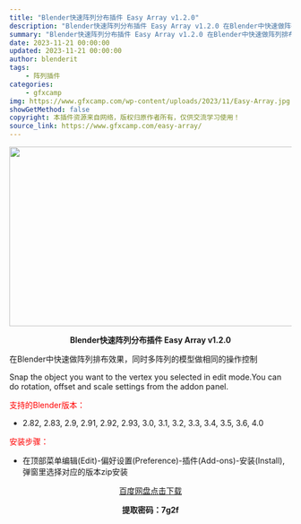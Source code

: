 ```yaml
---
title: "Blender快速阵列分布插件 Easy Array v1.2.0"
description: "Blender快速阵列分布插件 Easy Array v1.2.0 在Blender中快速做阵列排布效果，同时多阵列的模型做相同的操作控制 Snap the object you want to th..."
summary: "Blender快速阵列分布插件 Easy Array v1.2.0 在Blender中快速做阵列排布效果，同时多阵列的模型做相同的操作控制 Snap the object you want to th..."
date: 2023-11-21 00:00:00
updated: 2023-11-21 00:00:00
author: blenderit
tags: 
    - 阵列插件
categories:
    - gfxcamp
img: https://www.gfxcamp.com/wp-content/uploads/2023/11/Easy-Array.jpg
showGetMethod: false
copyright: 本插件资源来自网络，版权归原作者所有，仅供交流学习使用！
source_link: https://www.gfxcamp.com/easy-array/
---
```

<div><p><img decoding="async" class="aligncenter size-full wp-image-116745" src="https://www.gfxcamp.com/wp-content/uploads/2023/11/Easy-Array.jpg" data-src="https://www.gfxcamp.com/wp-content/uploads/2023/11/Easy-Array.jpg" alt="" width="640" height="320" data-srcset="https://www.gfxcamp.com/wp-content/uploads/2023/11/Easy-Array.jpg 640w, https://www.gfxcamp.com/wp-content/uploads/2023/11/Easy-Array-150x75.jpg 150w" data-sizes="(max-width: 640px) 100vw, 640px"></p><p style="text-align: center;"><strong>Blender快速阵列分布插件 Easy Array v1.2.0</strong></p><p>在Blender中快速做阵列排布效果，同时多阵列的模型做相同的操作控制</p><p>Snap the object you want to the vertex you selected in edit mode.You can do rotation, offset and scale settings from the addon panel.</p><p style="text-align: left;"><span style="color: #ff0000;">支持的Blender版本：</span></p><ul>
<li style="text-align: left;">2.82, 2.83, 2.9, 2.91, 2.92, 2.93, 3.0, 3.1, 3.2, 3.3, 3.4, 3.5, 3.6, 4.0</li>
</ul><p style="text-align: left;"><span style="color: #ff0000;">安装步骤：</span></p><ul>
<li>在顶部菜单编辑(Edit)-偏好设置(Preference)-插件(Add-ons)-安装(Install),弹窗里选择对应的版本zip安装</li>
</ul><p style="text-align: center;"><a class="maxbutton-3 maxbutton maxbutton-baidu" target="_blank" rel="noopener" href="https://pan.baidu.com/s/1ckL3yyNfjw7xKn8boVPY5g?pwd=7g2f"><span class="mb-text">百度网盘点击下载</span></a></p><p style="text-align: center;"><strong>提取密码：7g2f</strong></p></div>